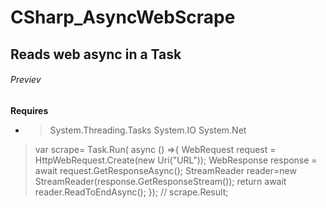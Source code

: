 # CSharp_AsyncWebScrape
## Reads web async in a Task
###### Previev
**Requires**
- > System.Threading.Tasks
 System.IO
 System.Net



> var scrape= Task.Run( async () =>{
> WebRequest request = HttpWebRequest.Create(new Uri("URL"));
> WebResponse response = await request.GetResponseAsync();
> StreamReader reader=new StreamReader(response.GetResponseStream());
> return await reader.ReadToEndAsync();
> });
> // scrape.Result;


